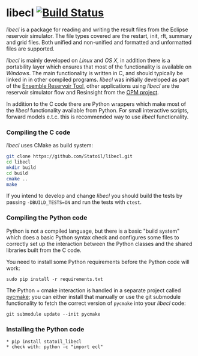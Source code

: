 # libecl [![Build Status](https://travis-ci.org/Statoil/libecl.svg?branch=master)](https://travis-ci.org/Statoil/libecl)


*libecl* is a package for reading and writing the result files from
the Eclipse reservoir simulator. The file types covered are the
restart, init, rft, summary and grid files. Both unified and
non-unified and formatted and unformatted files are supported.

*libecl* is mainly developed on *Linux* and *OS X*, in addition there
is a portability layer which ensures that most of the functionality is
available on *Windows*. The main functionality is written in C, and
should typically be linked in in other compiled programs. *libecl* was
initially developed as part of the [Ensemble Reservoir
Tool](http://github.com/Statoil/ert), other applications using
*libecl* are the reservoir simulator flow and Resinsight from the [OPM
project](http://github.com/OPM/).

In addition to the C code there are Python wrappers which make most of
the *libecl* functionality available from Python. For small interactive
scripts, forward models e.t.c. this is recommended way to use *libecl*
functionality.


### Compiling the C code ###
*libecl* uses CMake as build system:

```bash
git clone https://github.com/Statoil/libecl.git
cd libecl
mkdir build
cd build
cmake ..
make
```
If you intend to develop and change *libecl* you should build the tests
by passing `-DBUILD_TESTS=ON` and run the tests with `ctest`.



### Compiling the Python code ###

Python is not a compiled language, but there is a basic "build system"
which does a basic Python syntax check and configures some files to
correctly set up the interaction between the Python classes and the
shared libraries built from the C code.

You need to install some Python requirements before the Python code
will work:

    sudo pip install -r requirements.txt

The Python + cmake interaction is handled in a separate project called
[pycmake](https://github.com/Statoil/pycmake); you can either install
that manually or use the git submodule functionality to fetch the
correct version of `pycmake` into your *libecl* code:

    git submodule update --init pycmake


### Installing the Python code ###
    * pip install statoil_libecl
    * check with: python -c "import ecl"
